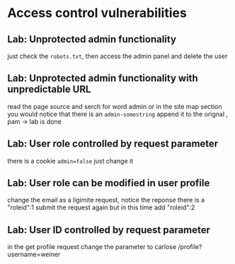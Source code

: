# Access control vulnerabilities

## Lab: Unprotected admin functionality

just check the `robots.txt`, then access the admin panel and delete the user

## Lab: Unprotected admin functionality with unpredictable URL

read the page source and serch for word admin
or in the site map section you would notice that there is an `admin-somestring`
append it to the orignal , pam -> lab is done

## Lab: User role controlled by request parameter

there is a cookie `admin=false` just change it

## Lab: User role can be modified in user profile

change the email as a ligimite request, notice the reponse
there is a "roleid":1
submit the request again but in this time add "roleid":2

## Lab: User ID controlled by request parameter

in the get profile request change the parameter to carlose
/profile?username=weiner
